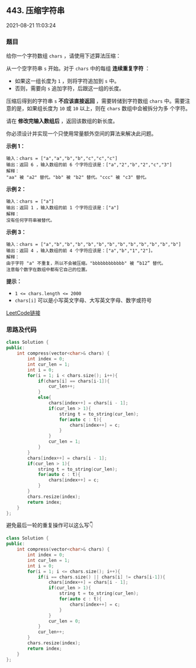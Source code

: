 ## 443. 压缩字符串

2021-08-21 11:03:24

### 题目

给你一个字符数组 ``chars`` ，请使用下述算法压缩：

从一个空字符串 ``s`` 开始。对于 ``chars`` 中的每组 **连续重复字符** ：


- 如果这一组长度为 ``1`` ，则将字符追加到 ``s`` 中。
- 否则，需要向 ``s`` 追加字符，后跟这一组的长度。


压缩后得到的字符串 ``s`` **不应该直接返回** ，需要转储到字符数组 ``chars`` 中。需要注意的是，如果组长度为 ``10`` 或 ``10`` 以上，则在 ``chars`` 数组中会被拆分为多
个字符。

请在 **修改完输入数组后** ，返回该数组的新长度。

你必须设计并实现一个只使用常量额外空间的算法来解决此问题。



**示例 1：**

```
输入：chars = ["a","a","b","b","c","c","c"]
输出：返回 6 ，输入数组的前 6 个字符应该是：["a","2","b","2","c","3"]
解释：
"aa" 被 "a2" 替代。"bb" 被 "b2" 替代。"ccc" 被 "c3" 替代。
```

**示例 2：**

```
输入：chars = ["a"]
输出：返回 1 ，输入数组的前 1 个字符应该是：["a"]
解释：
没有任何字符串被替代。
```

**示例 3：**

```
输入：chars = ["a","b","b","b","b","b","b","b","b","b","b","b","b"]
输出：返回 4 ，输入数组的前 4 个字符应该是：["a","b","1","2"]。
解释：
由于字符 "a" 不重复，所以不会被压缩。"bbbbbbbbbbbb" 被 “b12” 替代。
注意每个数字在数组中都有它自己的位置。
```



**提示：**


- ``1 <= chars.length <= 2000``
- ``chars[i]`` 可以是小写英文字母、大写英文字母、数字或符号



[LeetCode链接](https://leetcode-cn.com/problems/string-compression/)

### 思路及代码

```cpp
class Solution {
public:
    int compress(vector<char>& chars) {
        int index = 0;
        int cur_len = 1;
        int i = 0;
        for(i = 1; i < chars.size(); i++){
            if(chars[i] == chars[i-1]){
                cur_len++;
            }
            else{
                chars[index++] = chars[i - 1];
                if(cur_len > 1){
                    string t = to_string(cur_len);
                    for(auto c : t){
                        chars[index++] = c;
                    }
                }
                cur_len = 1;
            }
        }
        chars[index++] = chars[i - 1];
        if(cur_len > 1){
            string t = to_string(cur_len);
            for(auto c : t){
                chars[index++] = c;
            }
        }
        chars.resize(index);
        return index;
    }
};
```

避免最后一轮的重复操作可以这么写👇

```cpp
class Solution {
public:
    int compress(vector<char>& chars) {
        int index = 0;
        int cur_len = 1;
        int i = 0;
        for(i = 1; i <= chars.size(); i++){
            if(i == chars.size() || chars[i] != chars[i-1]){
                chars[index++] = chars[i - 1];
                if(cur_len > 1){
                    string t = to_string(cur_len);
                    for(auto c : t){
                        chars[index++] = c;
                    }
                }
                cur_len = 0;
            }
            cur_len++;
        }
        chars.resize(index);
        return index;
    }
};
```